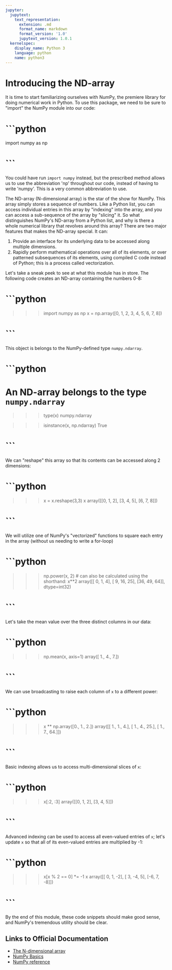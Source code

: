 ```yaml
---
jupyter:
  jupytext:
    text_representation:
      extension: .md
      format_name: markdown
      format_version: '1.0'
      jupytext_version: 1.0.1
  kernelspec:
    display_name: Python 3
    language: python
    name: python3
---
```


# Introducing the ND-array
It is time to start familiarizing ourselves with NumPy, the premiere library for doing numerical work in Python. To use this package, we need to be sure to "import" the NumPy module into our code:

# ```python
import numpy as np
# ```

You could have run `import numpy` instead, but the prescribed method allows us to use the abbreviation 'np' throughout our code, instead of having to write 'numpy'. This is a very common  abbreviation to use.

The ND-array (N-dimensional array) is the star of the show for NumPy. This array simply stores a sequence of numbers. Like a Python list, you can access individual entries in this array by "indexing" into the array, and you can access a sub-sequence of the array by "slicing" it. So what distinguishes NumPy's ND-array from a Python list, and why is there a whole numerical library that revolves around this array? There are two major features that makes the ND-array special. It can:

 1. Provide an interface for its underlying data to be accessed along multiple dimensions.
 2. Rapidly perform mathematical operations over all of its elements, or over patterned subsequences of its elements, using compiled C code instead of Python; this is a process called vectorization.
 
Let's take a sneak peek to see at what this module has in store. The following code creates an ND-array containing the numbers 0-8:

# ```python
>>> import numpy as np
>>> x = np.array([0, 1, 2, 3, 4, 5, 6, 7, 8])
# ```

This object is belongs to the NumPy-defined type `numpy.ndarray`.

# ```python
# An ND-array belongs to the type `numpy.ndarray`
>>> type(x)
numpy.ndarray

>>> isinstance(x, np.ndarray)
True
# ```


We can "reshape" this array so that its contents can be accessed along 2 dimensions:
# ```python
>>> x = x.reshape(3,3)
>>> x
array([[0, 1, 2],
       [3, 4, 5],
       [6, 7, 8]])
# ```

We will utilize one of NumPy's "vectorized" functions to square each entry in the array (without us needing to write a for-loop) 
# ```python
>>> np.power(x, 2)  # can also be calculated using the shorthand: x**2
array([[ 0,  1,  4],
       [ 9, 16, 25],
       [36, 49, 64]], dtype=int32)
# ```

Let's take the mean value over the three distinct columns in our data:
# ```python
>>> np.mean(x, axis=1)
array([ 1.,  4.,  7.])
# ```

We can use broadcasting to raise each column of `x` to a different power:
# ```python
>>> x ** np.array([0., 1., 2.])
array([[  1.,   1.,   4.],
       [  1.,   4.,  25.],
       [  1.,   7.,  64.]])
# ```

Basic indexing allows us to access multi-dimensional slices of `x`:
# ```python
>>> x[:2, :3]
array([[0, 1, 2],
       [3, 4, 5]])


# ```

Advanced indexing can be used to access all even-valued entries of `x`; let's update `x` so that all of its even-valued entries are multiplied by -1:

# ```python
>>> x[x % 2 == 0] *= -1
>>> x
array([[ 0,  1, -2],
       [ 3, -4,  5],
       [-6,  7, -8]])
# ```

By the end of this module, these code snippets should make good sense, and NumPy's tremendous utility should be clear.


## Links to Official Documentation

- [The N-dimensional array](https://docs.scipy.org/doc/numpy/reference/arrays.ndarray.html)
- [NumPy Basics](https://docs.scipy.org/doc/numpy/user/basics.html#numpy-basics)
- [NumPy reference](https://docs.scipy.org/doc/numpy/reference/index.html)
